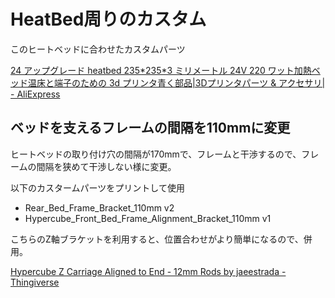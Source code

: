 # HeatBed周りのカスタム

このヒートベッドに合わせたカスタムパーツ

[24 アップグレード heatbed 235\*235\*3 ミリメートル 24V 220 ワット加熱ベッド温床と端子のための 3d プリンタ青く部品\|3Dプリンタパーツ & アクセサリ\| \- AliExpress](https://ja.aliexpress.com/item/4000781390426.html)

## ベッドを支えるフレームの間隔を110mmに変更

ヒートベッドの取り付け穴の間隔が170mmで、フレームと干渉するので、フレームの間隔を狭めて干渉しない様に変更。

以下のカスタームパーツをプリントして使用

* Rear_Bed_Frame_Bracket_110mm v2
* Hypercube_Front_Bed_Frame_Alignment_Bracket_110mm v1

こちらのZ軸ブラケットを利用すると、位置合わせがより簡単になるので、併用。

[Hypercube Z Carriage Aligned to End \- 12mm Rods by jaeestrada \- Thingiverse](https://www.thingiverse.com/thing:4411536)




